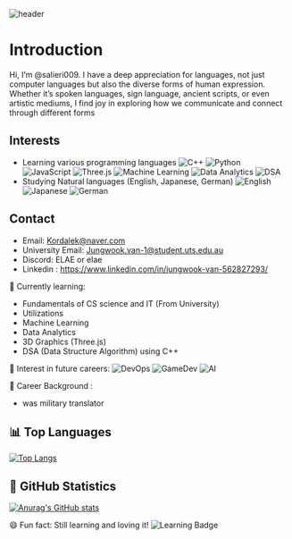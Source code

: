 ![header](https://capsule-render.vercel.app/api?type=shark&color=gradient&customGradient=4E88D1,78C0E0&width=400)

# Introduction
Hi, I’m @salieri009. I have a deep appreciation for languages, not just computer languages but also the diverse forms of human expression. 
Whether it’s spoken languages, sign language, ancient scripts, or even artistic mediums, I find joy in exploring how we communicate and connect through different forms

## Interests
- Learning various programming languages
![C++](https://img.shields.io/badge/C++-00599C?style=flat-square&logo=c%2B%2B&logoColor=white)
![Python](https://img.shields.io/badge/Python-3776AB?style=flat-square&logo=python&logoColor=white)
![JavaScript](https://img.shields.io/badge/JavaScript-F7DF1E?style=flat-square&logo=javascript&logoColor=black)
![Three.js](https://img.shields.io/badge/Three.js-000000?style=flat-square&logo=three.js&logoColor=white)
![Machine Learning](https://img.shields.io/badge/Machine%20Learning-brightgreen?style=flat-square)
![Data Analytics](https://img.shields.io/badge/Data%20Analytics-blueviolet?style=flat-square)
![DSA](https://img.shields.io/badge/DSA-C++-informational?style=flat-square)
- Studying Natural languages (English, Japanese, German)
![English](https://img.shields.io/badge/English-C1+-blue?style=flat-square)
![Japanese](https://img.shields.io/badge/Japanese-N2-orange?style=flat-square)
![German](https://img.shields.io/badge/German-A2-lightgrey?style=flat-square)


## Contact
- Email: [Kordalek@naver.com](mailto:Kordalek@naver.com)
- University Email: [Jungwook.van-1@student.uts.edu.au](mailto:Jungwook.van-1@student.uts.edu.au)
- Discord: ELAE or elae
- Linkedin : https://www.linkedin.com/in/jungwook-van-562827293/

🌱 Currently learning:
- Fundamentals of CS science and IT (From University)
- Utilizations
- Machine Learning
- Data Analytics
- 3D Graphics (Three.js)
- DSA (Data Structure Algorithm) using C++

💞️ Interest in future careers:
![DevOps](https://img.shields.io/badge/DevOps-interested-yellowgreen?style=flat-square&logo=azuredevops)
![GameDev](https://img.shields.io/badge/GameDev-Love-orange?style=flat-square&logo=unity)
![AI](https://img.shields.io/badge/AI%20Projects-Excited-red?style=flat-square&logo=ai)


💼 Career Background : 
- was military translator

## 📊 Top Languages
[![Top Langs](https://github-readme-stats.vercel.app/api/top-langs/?username=salieri009&layout=compact&theme=tokyonight)](https://github.com/anuraghazra/github-readme-stats)

## 🚀 GitHub Statistics
[![Anurag's GitHub stats](https://github-readme-stats.vercel.app/api?username=salieri009&show_icons=true&theme=tokyonight)](https://github.com/anuraghazra/github-readme-stats)



😄 Fun fact: Still learning and loving it!
![Learning Badge](https://img.shields.io/badge/Still%20learning-and%20loving%20it-brightgreen?style=flat-square&logo=github)

